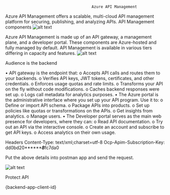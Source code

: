                                           Azure API Management
Azure API Management offers a scalable, multi-cloud API management platform for securing, publishing, and analyzing APIs.
API Management components
 ![alt text](https://learn.microsoft.com/en-us/azure/api-management/media/api-management-key-concepts-experiment/api-management-components.png)

Azure API Management is made up of an API gateway, a management plane, and a developer portal. These components are Azure-hosted and fully managed by default. API Management is available in various tiers differing in capacity and features.
 ![alt text](https://learn.microsoft.com/en-us/azure/api-management/media/api-management-howto-oauth2/overview-graphic-azure-ad.png)

 





Audience is the backend
 
•	 API gateway is the endpoint that:
o	Accepts API calls and routes them to your backends.
o	Verifies API keys, JWT tokens, certificates, and other credentials.
o	Enforces usage quotas and rate limits.
o	Transforms your API on the fly without code modifications.
o	Caches backend responses were set up.
o	Logs call metadata for analytics purposes.
•	The Azure portal is the administrative interface where you set up your API program. Use it to:
o	Define or import API schema.
o	Package APIs into products.
o	Set up policies like quotas or transformations on the APIs.
o	Get insights from analytics.
o	Manage users.
•	The Developer portal serves as the main web presence for developers, where they can:
o	Read API documentation.
o	Try out an API via the interactive console.
o	Create an account and subscribe to get API keys.
o	Access analytics on their own usage.
 


Headers
Content-Type: text/xml;charset=utf-8
Ocp-Apim-Subscription-Key: dd0bd20*********8***fc7da0
 
Put the above details into postman app and send the request.
 
![alt text](https://learn.microsoft.com/en-us/azure/api-management/media/set-edit-policies/form-editor.png)


Protect API

<validate-jwt header-name="Authorization" failed-validation-httpcode="401" failed-validation-error-message="Unauthorized. Access token is missing or invalid.">
    <openid-config url="https://login.microsoftonline.com/{aad-tenant}/v2.0/.well-known/openid-configuration" />
    <required-claims>
        <claim name="aud">
            <value>{backend-app-client-id}</value>
        </claim>
    </required-claims>
</validate-jwt>
